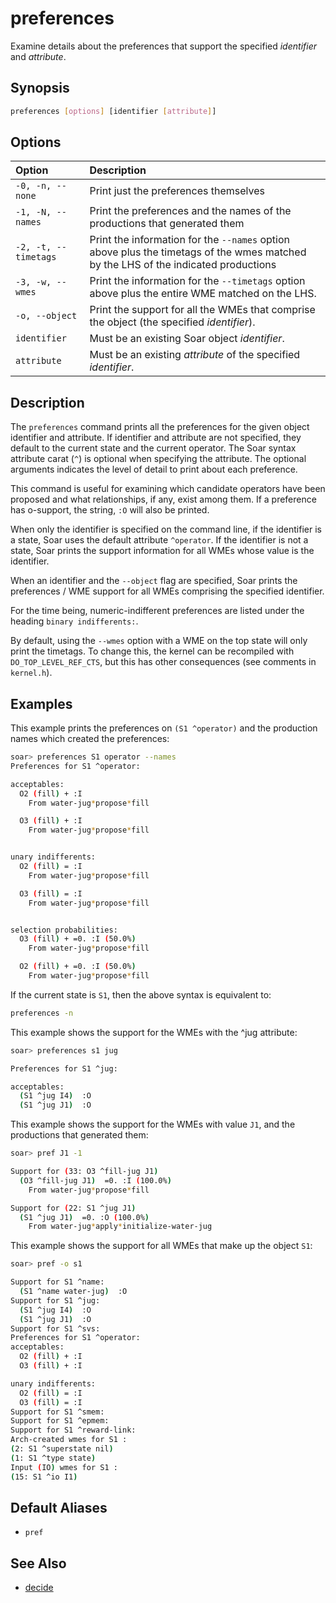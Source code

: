 # preferences

Examine details about the preferences that support the specified _identifier_
and _attribute_.

## Synopsis

```bash
preferences [options] [identifier [attribute]]
```

## Options

| **Option**           | **Description**                                                                                                                    |
| :------------------- | :--------------------------------------------------------------------------------------------------------------------------------- |
| `-0, -n, --none`     | Print just the preferences themselves                                                                                              |
| `-1, -N, --names`    | Print the preferences and the names of the productions that generated them                                                         |
| `-2, -t, --timetags` | Print the information for the `--names` option above plus the timetags of the wmes matched by the LHS of the indicated productions |
| `-3, -w, --wmes`     | Print the information for the `--timetags` option above plus the entire WME matched on the LHS.                                    |
| `-o, --object`       | Print the support for all the WMEs that comprise the object (the specified _identifier_).                                          |
| `identifier`         | Must be an existing Soar object _identifier_.                                                                                      |
| `attribute`          | Must be an existing _attribute_ of the specified _identifier_.                                                                     |

## Description

The `preferences` command prints all the preferences for the given object
identifier and attribute. If identifier and attribute are not specified, they
default to the current state and the current operator. The Soar syntax attribute
carat (`^`) is optional when specifying the attribute. The optional arguments
indicates the level of detail to print about each preference.

This command is useful for examining which candidate operators have been
proposed and what relationships, if any, exist among them. If a preference has
o-support, the string, `:O` will also be printed.

When only the identifier is specified on the command line, if the identifier is
a state, Soar uses the default attribute `^operator`. If the identifier is not a
state, Soar prints the support information for all WMEs whose value is the
identifier.

When an identifier and the `--object` flag are specified, Soar prints the
preferences / WME support for all WMEs comprising the specified identifier.

For the time being, numeric-indifferent preferences are listed under the heading
`binary indifferents:`.

By default, using the `--wmes` option with a WME on the top state will only
print the timetags. To change this, the kernel can be recompiled with
`DO_TOP_LEVEL_REF_CTS`, but this has other consequences (see comments in
`kernel.h`).

## Examples

This example prints the preferences on `(S1 ^operator)` and the production names
which created the preferences:

```bash
soar> preferences S1 operator --names
Preferences for S1 ^operator:

acceptables:
  O2 (fill) + :I
    From water-jug*propose*fill

  O3 (fill) + :I
    From water-jug*propose*fill


unary indifferents:
  O2 (fill) = :I
    From water-jug*propose*fill

  O3 (fill) = :I
    From water-jug*propose*fill


selection probabilities:
  O3 (fill) + =0. :I (50.0%)
    From water-jug*propose*fill

  O2 (fill) + =0. :I (50.0%)
    From water-jug*propose*fill
```

If the current state is `S1`, then the above syntax is equivalent to:

```bash
preferences -n
```

This example shows the support for the WMEs with the ^jug attribute:

```bash
soar> preferences s1 jug

Preferences for S1 ^jug:

acceptables:
  (S1 ^jug I4)  :O
  (S1 ^jug J1)  :O
```

This example shows the support for the WMEs with value `J1`, and the productions
that generated them:

```bash
soar> pref J1 -1

Support for (33: O3 ^fill-jug J1)
  (O3 ^fill-jug J1)  =0. :I (100.0%)
    From water-jug*propose*fill

Support for (22: S1 ^jug J1)
  (S1 ^jug J1)  =0. :O (100.0%)
    From water-jug*apply*initialize-water-jug
```

This example shows the support for all WMEs that make up the object `S1`:

```bash
soar> pref -o s1

Support for S1 ^name:
  (S1 ^name water-jug)  :O
Support for S1 ^jug:
  (S1 ^jug I4)  :O
  (S1 ^jug J1)  :O
Support for S1 ^svs:
Preferences for S1 ^operator:
acceptables:
  O2 (fill) + :I
  O3 (fill) + :I

unary indifferents:
  O2 (fill) = :I
  O3 (fill) = :I
Support for S1 ^smem:
Support for S1 ^epmem:
Support for S1 ^reward-link:
Arch-created wmes for S1 :
(2: S1 ^superstate nil)
(1: S1 ^type state)
Input (IO) wmes for S1 :
(15: S1 ^io I1)
```

## Default Aliases

-   `pref`

## See Also

-   [decide](./cmd_decide.md)
